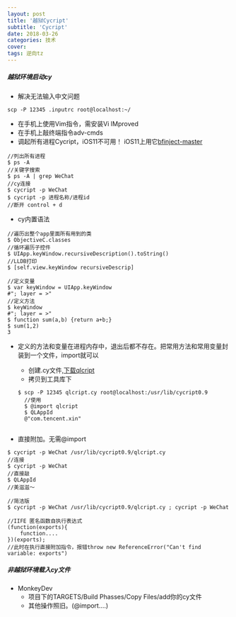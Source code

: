 ```yaml
---
layout: post
title: '越狱Cycript'
subtitle: 'Cycript'
date: 2018-03-26
categories: 技术
cover: 
tags: 逆向tz
---
```


##### 越狱环境启动cy

* 解决无法输入中文问题

<pre><code class="language-objectivec">scp -P 12345 .inputrc root@localhost:~/
</code></pre>

* 在手机上使用Vim指令，需安装Vi IMproved
* 在手机上敲终端指令adv-cmds
* 调起所有进程Cycript，iOS11不可用！ iOS11上用它[bfinject-master](https://github.com/BishopFox/bfinject.git)

<pre><code class="language-objectivec">//列出所有进程
$ ps -A
//关键字搜索
$ ps -A | grep WeChat
//cy连接
$ cycript -p WeChat
$ cycript -p 进程名称/进程id
//断开 control + d
</code></pre>

* cy内置语法

<pre><code class="language-objectivec">//遍历出整个app里面所有用到的类
$ ObjectiveC.classes
//循环遍历子控件
$ UIApp.keyWindow.recursiveDescription().toString()
//LLDB打印
$ [self.view.keyWindow recursiveDescrip]
</code></pre>


<pre><code class="language-objectivec">//定义变量
$ var keyWindow = UIApp.keyWindow
#"<iConsoleWindow: 0x1355ea840; baseClass = UIWindow; frame = (0 0; 375 667); gestureRecognizers = <NSArray: 0x13570b970>; layer = <UIWindowLayer: 0x1355ea7e0>>"
//定义方法
$ keyWindow
#"<iConsoleWindow: 0x1355ea840; baseClass = UIWindow; frame = (0 0; 375 667); gestureRecognizers = <NSArray: 0x13570b970>; layer = <UIWindowLayer: 0x1355ea7e0>>"
$ function sum(a,b) {return a+b;}
$ sum(1,2)
3
</code></pre>

* 定义的方法和变量在进程内存中，退出后都不存在。把常用方法和常用变量封装到一个文件，import就可以
    * 创建.cy文件,[下载qlcript](https://github.com/QionglinFu1024/QLTools.git)
    * 拷贝到工具库下 

    <pre><code class="language-objectivec">$ scp -P 12345 qlcript.cy root@localhost:/usr/lib/cycript0.9
    //使用
    $ @import qlcript
    $ QLAppId
    @"com.tencent.xin"
    </code></pre>

* 直接附加。无需@import

<pre><code class="language-objectivec">$ cycript -p WeChat /usr/lib/cycript0.9/qlcript.cy
//连接
$ cycript -p WeChat
//直接敲
$ QLAppId
//美滋滋～

//简洁版
$ cycript -p WeChat /usr/lib/cycript0.9/qlcript.cy ; cycript -p WeChat

//IIFE 匿名函数自执行表达式
(function(exports){
    function....
})(exports);
//此时在执行直接附加指令，报错throw new ReferenceError("Can't find variable: exports")
</code></pre>

##### 非越狱环境载入cy文件
* MonkeyDev
    * 项目下的TARGETS/Build Phasses/Copy Files/add你的cy文件
    * 其他操作照旧。(@import....)

